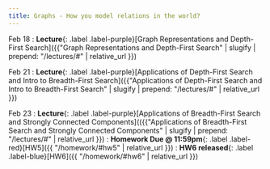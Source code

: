 ```yaml
---
title: Graphs - How you model relations in the world?
---
```



Feb 18
: **Lecture**{: .label .label-purple}[Graph Representations and Depth-First Search]({{"Graph Representations and Depth-First Search" | slugify | prepend: "/lectures/#" | relative_url }})


Feb 21
: **Lecture**{: .label .label-purple}[Applications of Depth-First Search and Intro to Breadth-First Search]({{"Applications of Depth-First Search and Intro to Breadth-First Search" | slugify | prepend: "/lectures/#" | relative_url }})

Feb 23
: **Lecture**{: .label .label-purple}[Applications of Breadth-First Search and Strongly Connected Components](({{"Applications of Breadth-First Search and Strongly Connected Components" | slugify | prepend: "/lectures/#" | relative_url }})
: **Homework Due @ 11:59pm**{: .label .label-red}[HW5]({{ "/homework/#hw5" | relative_url }})
: **HW6 released**{: .label .label-blue}[HW6]({{ "/homework/#hw6" | relative_url }})

